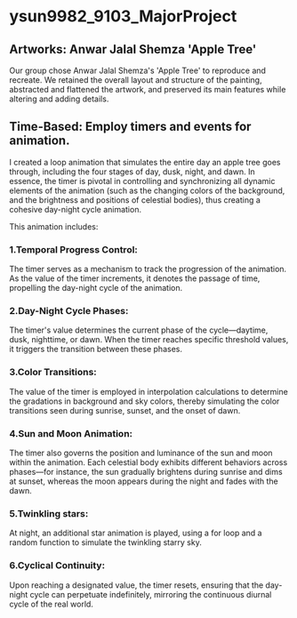 # ysun9982_9103_MajorProject

## Artworks: Anwar Jalal Shemza 'Apple Tree'
Our group chose Anwar Jalal Shemza's 'Apple Tree' to reproduce and recreate. We retained the overall layout and structure of the painting, abstracted and flattened the artwork, and preserved its main features while altering and adding details.

## Time-Based: Employ timers and events for animation.
I created a loop animation that simulates the entire day an apple tree goes through, including the four stages of day, dusk, night, and dawn. In essence, the timer is pivotal in controlling and synchronizing all dynamic elements of the animation (such as the changing colors of the background, and the brightness and positions of celestial bodies), thus creating a cohesive day-night cycle animation.

This animation includes:

### 1.Temporal Progress Control: 
The timer serves as a mechanism to track the progression of the animation. As the value of the timer increments, it denotes the passage of time, propelling the day-night cycle of the animation.

### 2.Day-Night Cycle Phases:
The timer's value determines the current phase of the cycle—daytime, dusk, nighttime, or dawn. When the timer reaches specific threshold values, it triggers the transition between these phases.

### 3.Color Transitions:
The value of the timer is employed in interpolation calculations to determine the gradations in background and sky colors, thereby simulating the color transitions seen during sunrise, sunset, and the onset of dawn.

### 4.Sun and Moon Animation:
The timer also governs the position and luminance of the sun and moon within the animation. Each celestial body exhibits different behaviors across phases—for instance, the sun gradually brightens during sunrise and dims at sunset, whereas the moon appears during the night and fades with the dawn.

### 5.Twinkling stars:
At night, an additional star animation is played, using a for loop and a random function to simulate the twinkling starry sky.

### 6.Cyclical Continuity:
Upon reaching a designated value, the timer resets, ensuring that the day-night cycle can perpetuate indefinitely, mirroring the continuous diurnal cycle of the real world.